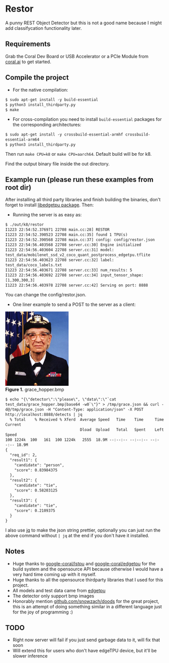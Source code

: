 # Restor

A punny REST Object Detector but this is not a good name because I might add classifycation functionality later.

## Requirements

Grab the Coral Dev Board or USB Accelerator or a PCIe Module from [coral.ai](https://coral.ai/products/) to get started.

## Compile the project

* For the native compilation:

```
$ sudo apt-get install -y build-essential
$ python3 install_thirdparty.py
$ make
```

* For cross-compilation you need to install `build-essential` packages for
the corresponding architectures:

```
$ sudo apt-get install -y crossbuild-essential-armhf crossbuild-essential-arm64
$ python3 install_thirdparty.py
```

Then run `make CPU=k8` or `make CPU=aarch64`.
Default build will be for k8.

Find the output binary file inside the out directory.

## Example run (please run these examples from root dir)

After installing all third party libraries and finish building the binaries, don't forget to install [libedgetpu package](https://coral.ai/software/#debian-packages). Then:

* Running the server is as easy as:

```
$ ./out/k8/restor
I1223 22:54:52.376971 22708 main.cc:28] RESTOR
I1223 22:54:52.390523 22708 main.cc:35] found 1 TPU(s)
I1223 22:54:52.390568 22708 main.cc:37] config: config/restor.json
I1223 22:54:56.403568 22708 server.cc:30] Engine initialized 
I1223 22:54:56.403604 22708 server.cc:31] model: test_data/mobilenet_ssd_v2_coco_quant_postprocess_edgetpu.tflite
I1223 22:54:56.403623 22708 server.cc:32] label: test_data/coco_labels.txt
I1223 22:54:56.403671 22708 server.cc:33] num_results: 5
I1223 22:54:56.403692 22708 server.cc:34] input_tensor_shape: [1,300,300,3]
I1223 22:54:56.403978 22708 server.cc:42] Serving on port: 8888
```

You can change the config/restor.json. 

* One liner example to send a POST to the server as a client:

<img width="200"
     src="https://github.com/Namburger/restor/blob/master/test_data/grace_hopper.bmp" />
<br><b>Figure 1.</b> grace_hopper.bmp

```
$ echo "{\"detector\":\"please\", \"data\":\"`cat test_data/grace_hopper.bmp|base64 -w0`\"}" > /tmp/grace.json && curl -d@/tmp/grace.json -H "Content-Type: application/json" -X POST http://localhost:8888/detects | jq
  % Total    % Received % Xferd  Average Speed   Time    Time     Time  Current
                                 Dload  Upload   Total   Spent    Left  Speed
100 1224k  100   161  100 1224k   2555  18.9M --:--:-- --:--:-- --:--:-- 18.9M
{
  "req_id": 2,
  "result1": {
    "candidate": "person",
    "score": 0.83984375
  },
  "result2": {
    "candidate": "tie",
    "score": 0.58203125
  },
  "result3": {
    "candidate": "tie",
    "score": 0.2109375
  }
}

```

I also use [jq](https://stedolan.github.io/jq/) to make the json string prettier, optionally you can just run the above command without `| jq` at the end if you don't have it installed.

## Notes

* Huge thanks to [google-coral/lstpu](https://github.com/google-coral/tflite/tree/master/cpp/examples/lstpu) and [google-coral/edgetpu](https://github.com/google-coral/edgetpu) for the build system and the opensource API because otherwise I would have a very hard time coming up with it myself.
* Huge thanks to all the opensource thirdparty libraries that I used for this project.
* All models and test data came from [edgetpu](https://github.com/google-coral/edgetpu/tree/master/test_data)
* The detector only support bmp images
* Honorably mention [github.com/snowzach/doods](snowzach/doods) for the great project, this is an attempt of doing something similar in a different language just for the joy of programming :)


## TODO

* Right now server will fail if you just send garbage data to it, will fix that soon
* Will extend this for users who don't have edgeTPU device, but it'll be slower inference
